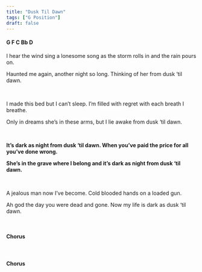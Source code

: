 ```yaml
---
title: "Dusk Til Dawn"
tags: ["G Position"]
draft: false
---
```


#### G F C Bb D

I hear the wind sing a lonesome song as the storm rolls in and the rain pours on.

Haunted me again, another night so long. Thinking of her from dusk ‘til dawn.

<br>

I made this bed but I can’t sleep. I’m filled with regret with each breath I breathe.

Only in dreams she’s in these arms, but I lie awake from dusk ‘til dawn.

<br>

**It’s dark as night from dusk ‘til dawn. When you’ve paid the price for all you’ve done wrong.**

**She’s in the grave where I belong and it’s dark as night from dusk ‘til dawn.**

<br>

A jealous man now I’ve become. Cold blooded hands on a loaded gun.

Ah god the day you were dead and gone. Now my life is dark as dusk ‘til dawn.

<br>

#### Chorus

<br>

#### Chorus